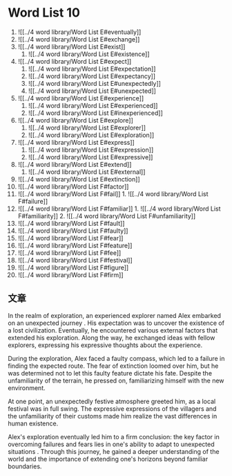 # Word List 10

1. ![[../4 word library/Word List E#eventually]]
2. ![[../4 word library/Word List E#exchange]]
3. ![[../4 word library/Word List E#exist]]
	 1. ![[../4 word library/Word List E#existence]]
4. ![[../4 word library/Word List E#expect]]
	 1. ![[../4 word library/Word List E#expectation]]
	 2. ![[../4 word library/Word List E#expectancy]]
	 3. ![[../4 word library/Word List E#unexpectedly]]
	 4. ![[../4 word library/Word List E#unexpected]]
5. ![[../4 word library/Word List E#experience]]
	 1. ![[../4 word library/Word List E#experienced]]
	 2. ![[../4 word library/Word List E#inexperienced]]
6. ![[../4 word library/Word List E#explore]]
	 1. ![[../4 word library/Word List E#explorer]]
	 2. ![[../4 word library/Word List E#exploration]]
7. ![[../4 word library/Word List E#express]]
	 1. ![[../4 word library/Word List E#expression]]
	 2. ![[../4 word library/Word List E#expressive]]
8. ![[../4 word library/Word List E#extend]]
	 1. ![[../4 word library/Word List E#external]]
9. ![[../4 word library/Word List E#extinction]]
10. ![[../4 word library/Word List F#factor]]
11. ![[../4 word library/Word List F#fail]]
		1. ![[../4 word library/Word List F#failure]]
12. ![[../4 word library/Word List F#familiar]]
		1. ![[../4 word library/Word List F#familiarity]]
		2. ![[../4 word library/Word List F#unfamiliarity]]
13. ![[../4 word library/Word List F#fault]]
14. ![[../4 word library/Word List F#faulty]]
15. ![[../4 word library/Word List F#fear]]
16. ![[../4 word library/Word List F#feature]]
17. ![[../4 word library/Word List F#fee]]
18. ![[../4 word library/Word List F#festival]]
19. ![[../4 word library/Word List F#figure]]
20. ![[../4 word library/Word List F#firm]]


## 文章

In the realm of exploration, an experienced explorer named Alex embarked on an unexpected journey . His expectation was to uncover the existence of a lost civilization. Eventually, he encountered various external factors that extended his exploration. Along the way, he exchanged ideas with fellow explorers, expressing his expressive thoughts about the experience.

During the exploration, Alex faced a faulty compass, which led to a failure in finding the expected route. The fear of extinction loomed over him, but he was determined not to let this faulty feature dictate his fate. Despite the unfamiliarity of the terrain, he pressed on, familiarizing himself with the new environment.
 
At one point, an unexpectedly festive atmosphere greeted him, as a local festival was in full swing. The expressive expressions of the villagers and the unfamiliarity of their customs made him realize the vast differences in human existence.

Alex's exploration eventually led him to a firm conclusion: the key factor in overcoming failures and fears lies in one's ability to 
adapt to unexpected situations . Through this journey, he gained a deeper understanding of the world and the importance of extending one's horizons beyond familiar boundaries.